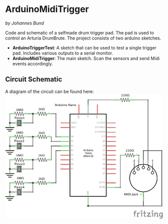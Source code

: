 # ArduinoMidiTrigger
*by Johannes Bund*

Code and schematic of a selfmade drum trigger pad. The pad is used to control an Arturia DrumBrute.
The project consists of two arduino sketches.
 
 - **ArduinoTriggerTest**: A sketch that can be used to test a single trigger pad. Includes various outputs to a serial monitor.
 - **ArduinoMidiTrigger**: The main sketch. Scan the sensors and send Midi events accordingly.


## Circuit Schematic

A diagram of the circuit can be found here:
![Circuit Schematic](/schematic.png)
